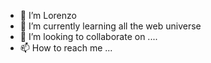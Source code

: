 - 👋 I’m Lorenzo
- 🌱 I’m currently learning all the web universe
- 💞️ I’m looking to collaborate on ....
- 📫 How to reach me ...

<!---
Mael0rd/Mael0rd is a ✨ special ✨ repository because its `README.md` (this file) appears on your GitHub profile.
You can click the Preview link to take a look at your changes.
--->
